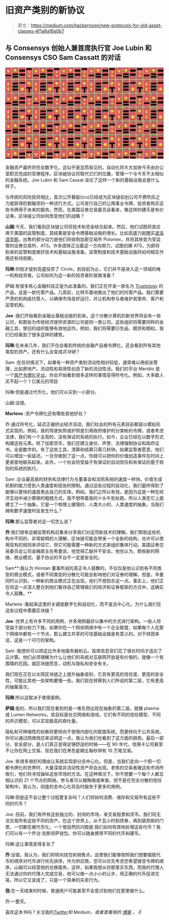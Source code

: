 # 旧资产类别的新协议

> 原文：<https://medium.com/hackernoon/new-protocols-for-old-asset-classes-4f1a8a18a0b7>

## 与 Consensys 创始人兼首席执行官 Joe Lubin 和 Consensys CSO Sam Cassatt 的对话

![](img/7d8cf1705624c70d2acf7ab2349ed9f4.png)

金融资产最终将完全数字化，这似乎是显而易见的。自动化将大大加快今天由办公室职员完成的官僚程序。区块链协议将取代它们的位置，管理一个与今天不太相似的金融系统。Joe Lubin 和 Sam Cassat 谈论了这样一个新的基础设施会是什么样子。

与传统的风险投资相比，首次公开募股(ico)已经成为区块链初创公司不费吹灰之力就获得巨额融资的一种流行方式。公司发行自己的公用事业令牌，投资者购买这些令牌用于未来的服务。然而，在美国证券交易委员会看来，像这样的硬币是有价证券。区块链公司如何改变他们的战略？

**山姆**:今天，我们看到区块链公司将技术和资金结合起来。然后，他们试图将其应用于美国的监管制度。其结果是安全令牌基础设施的增长。比如高盛力挺[圈](https://www.circle.com/de/)买[波洛涅克斯](https://poloniex.com/)。出售的部分动力是他们将收购加密交易所 Poloniex，并将其转变为受监管的证券交易所，ATS。许多团体正沿着这一方向努力，试图创建 ATS，为即将到来的监管制度做好技术和基础设施准备。监管制度和技术基础设施将如何相互作用还有待观察。

**玛琳**:你刚才提到高盛投资了 Circle。到目前为止，它们并不是进入这一领域的唯一机构投资者。公司如何为这一新的投资者阶层做准备？

萨姆:有很多核心金融科技正是为此准备的。我们正在开发一款名为 [Trustology](https://www.trustology.io/) 的产品，这是一款托管产品。几周前，比特币基地推出了他们的托管产品。我们需要严肃的机构级托管人，以确保市场良好运行，并让机构参与者维护其使命、客户和监管机构。

**Joe** :我们开始看到金融业基础设施的到来。这个分散计算机的新世界将会有一些公司，和那些为传统经济提供资源的公司是同一类公司。这些组织将需要同样的金融工具，使旧的组织能够有效地运作。例如，我们将需要衍生品、期货和期权。我们已经看到了很多这样的建筑。

**玛琳**:在未来几年，我们不仅会看到传统的金融产品被令牌化，还会看到所有其他类型的资产。还有什么会变成*区块链*？

Sam :在任何情况下，如果有一种资产类别流动性相对较低，通常难以用纸张管理，比如房地产。流动性和易用性创造了新的流动性池。我们的平台 Meridio 是一个[房产令牌化平台](https://www.nytimes.com/2018/05/25/realestate/a-blockchain-building-in-bushwick.html)。你会开始看到很多这样的事情变得符号化。例如，大多数人买不起一个 1 亿美元的项目

玛琳:但是通过代币化，他们可以买到一小部分。

山姆:没错。

**Marlene** :资产令牌化还有哪些其他好处？

乔:通过符号化，延迟正被挤出经济活动。我们社会的所有元素目前都是以模拟形式实现的。例如，我的驾驶执照或护照是引用政府维护的分类帐的令牌。或者考虑法律，我们有一个主观的，没有保证的系统的执行。如今，企业已经在以数字形式构建这些元素。除了加密货币，我们还建立身份、声誉、法律强制协议和政府证书。全是数字的。有了这些工具，清算和结算只需几秒钟。如果监管者愿意，他们可以增加一些延迟。一旦你做到了这一点，你就可以把你的价值创造事件在时间上更紧密地联系起来。此外，一个社会将受益于有保证的自动信任和有保证的基于规则的系统的执行。

Sam :企业最高层的财务和法律行为与董事会和法院系统的速度一样快。价值生成机制的能力受到人类速度和纸张的限制。通过这些过程的自动化，我们最终得到了能够以更快的速度表达自己的实体。例如，我们之所以有钱，是因为这是一种在经济互动中减少摩擦的粗糙方式。我不想带着我的十头牛到处跑，所以人类在它上面建立了一个抽象。它是一个物理上缓慢的、人类大小的、人类速度的抽象。当我们拥有数字速度时会发生什么？

**玛琳**:那么监管者对这一切怎么说？

**乔**:我们很幸运被监管机构召集来分享我们对这项新技术的理解。我们帮助这些机构中不同的、非常聪明的人理解，区块链可能会带来一个全新的结构，也许可以使用现有的规则来评估它，但它可能需要一种新的方式来组织集体行动。美国证券交易委员会公司金融部主任希曼说，他觉得乙醚并不安全。他也认为，那些新的网络、商业模式、基于协议的平台不一定是安全的。

Sam**:我认为 Hinman 董事所说的真正令人鼓舞的，不仅仅是他认识到有不同类型的商业模式，或者不同类型的分散化可能会影响他们对证券的理解。但是，辛曼同时认识到，一种新的商业模式正在出现。他们不想扼杀这一点。事实上，他们正在将这一点深入整合到他们看待自己管理我们的经济和证券框架的方式中，这确实令人鼓舞。**

Marlene :看起来这里的关键是数字化和自动化，而不是去中心化。为什么我们在这些过程中需要区块链？

**Joe** :世界上有许多不同的用例，许多用例最好以集中的方式进行架构。一些人将受益于部分权力下放。如果你在一个网状网络中有一个企业联盟，如果每个人在那个网络中都有一个节点，那么建立共享的可信基础设施是有意义的。对于财团来说，这是一个可行的架构。

Sam :我想你可以把这比作本地服务器和云。首席信息官们花了很长时间才适应了云计算。他们必须理解为什么让他们的系统对互联网开放是有价值的，就像一个有围墙的花园。就区块链而言，动机与隐私和安全有关。

我们现在正在以太网区块链之上提升抽象级别，它具有更高的信任度、更高的安全性，可能比其他一些架构要慢一些。我们现在转移到人们所说的第二层，它有更高的抽象层次。

**玛琳**:所以这取决于使用案例。

**萨姆**:是的，所以我们现在看到的是一堆东西出现在抽象的第二层。就像 plasma 或 Lumen Networks，其目标是社交网络和游戏，它们有不同的信任模型、不同的共识模型，可以实现极高的吞吐量。

隐私和可伸缩性的权衡将更倾向于使用内部化的联盟系统，而更倾向于公共系统。你可以通过网络效应来证明这一点。我认为我们也看到了这方面的趋势。最后一部分，安全部分，是人们真正变得足够舒适的时候——在 90 年代，信用卡公司甚至不让你在网上交易，现在我们在黑色星期五每秒钟有 10 万笔交易。

Joe :有很多很好的理由让系统实现部分去中心化。但是，当我们走向一个把一切都令牌化的世界时，大量深度非流动性资产将会出现。老练的交易者被这些市场所吸引，他们将寻找操纵这些市场的方法。在这种情况下，你不想要一个每个人都互相认识的 21 个节点的网络。参与者可以被贿赂或审查。但不是在完全分散的信任架构中。我认为，彻底的去中心化将及时服务于更多的用例。

玛琳:但是这不会让整个过程更复杂吗？人们将如何消费、储存和交易所有这些不同的代币？

Joe :目前，我们有所有这些独立的、封闭的市场，来交易股票和货币。我们将无法交易所有这些不同的资产。在这个世界上，从千瓦小时到债券，再到碧昂斯的门票，一切都在被代币化，一个很自然的问题是:我们如何有效地处理这些代币？我们可以有一个乔治·克斯坦萨钱包，你可以随身携带不同的代币和硬币。

玛琳:这让事情变得复杂了

**乔**:没错。我认为，我们将转向钱包和销售点，这使我们能够按照我们想要摆脱代币的顺序对代币进行优先排序。作为供应商，您可以优先考虑您希望接受令牌的顺序。山姆可以经营他的兑换服务，这样，如果我想从你那里买东西，而我的代理人无法通过你的代理人完成交易，他可以做一点小小的让步，用正确的代币促进交易。所以它又变成了，只是一个简单的买卖行为。

**我**:在一天结束的时候，普通用户可能甚至不会意识到他们在那里做什么。

乔:一整天。

喜欢这本书吗？关注我的[*Twitter*](https://twitter.com/ronstedt)*和 Medium，或者查看我的* [*博客*](https://marleneronstedt.wordpress.com/) *。* ✌️
